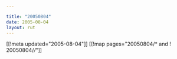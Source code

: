 ```yaml
---

title: "20050804"
date: 2005-08-04
layout: rut
---
```


[[!meta updated="2005-08-04"]]
[[!map pages="20050804/* and ! 20050804/*/*"]]
